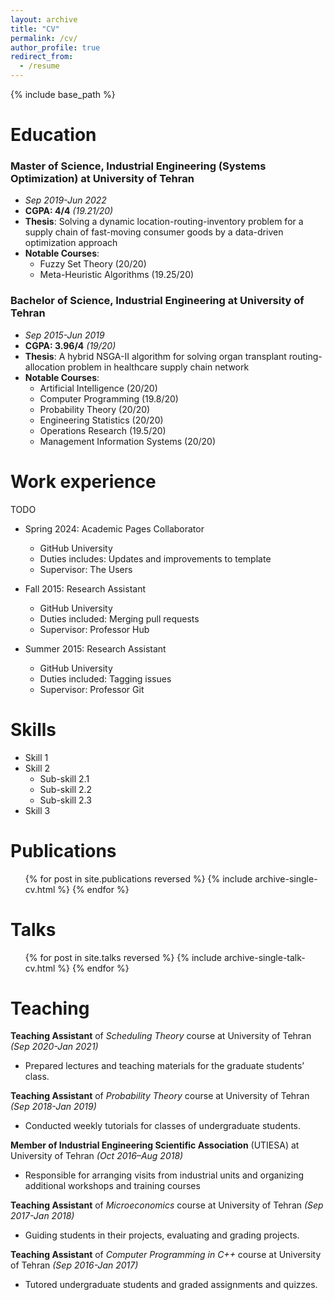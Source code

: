 ```yaml
---
layout: archive
title: "CV"
permalink: /cv/
author_profile: true
redirect_from:
  - /resume
---
```


{% include base_path %}

# Education

### Master of Science, Industrial Engineering (Systems Optimization) at **University of Tehran**

- _Sep 2019-Jun 2022_
- **CGPA: 4/4** _(19.21/20)_
- **Thesis**: Solving a dynamic location-routing-inventory problem for a supply chain of fast-moving consumer goods by a data-driven optimization approach
- **Notable Courses**:
  - Fuzzy Set Theory (20/20)
  - Meta-Heuristic Algorithms (19.25/20)

### Bachelor of Science, Industrial Engineering at **University of Tehran**

- _Sep 2015-Jun 2019_
- **CGPA: 3.96/4** _(19/20)_
- **Thesis**: A hybrid NSGA-II algorithm for solving organ transplant routing-allocation problem in healthcare supply chain network
- **Notable Courses**:
  - Artificial Intelligence (20/20)
  - Computer Programming (19.8/20)
  - Probability Theory (20/20)
  - Engineering Statistics (20/20)
  - Operations Research (19.5/20)
  - Management Information Systems (20/20)

# Work experience

TODO

- Spring 2024: Academic Pages Collaborator

  - GitHub University
  - Duties includes: Updates and improvements to template
  - Supervisor: The Users

- Fall 2015: Research Assistant

  - GitHub University
  - Duties included: Merging pull requests
  - Supervisor: Professor Hub

- Summer 2015: Research Assistant
  - GitHub University
  - Duties included: Tagging issues
  - Supervisor: Professor Git

# Skills

- Skill 1
- Skill 2
  - Sub-skill 2.1
  - Sub-skill 2.2
  - Sub-skill 2.3
- Skill 3

# Publications

  <ul>{% for post in site.publications reversed %}
    {% include archive-single-cv.html %}
  {% endfor %}</ul>
  
Talks
======
  <ul>{% for post in site.talks reversed %}
    {% include archive-single-talk-cv.html  %}
  {% endfor %}</ul>
  
Teaching
======
**Teaching Assistant** of *Scheduling Theory* course at University of Tehran *(Sep 2020-Jan 2021)*
- Prepared lectures and teaching materials for the graduate students’ class.

**Teaching Assistant** of _Probability Theory_ course at University of Tehran _(Sep 2018-Jan 2019)_

- Conducted weekly tutorials for classes of undergraduate students.

**Member of Industrial Engineering Scientific Association** (UTIESA) at University of Tehran _(Oct 2016–Aug 2018)_

- Responsible for arranging visits from industrial units and organizing additional workshops and training courses

**Teaching Assistant** of _Microeconomics_ course at University of Tehran _(Sep 2017-Jan 2018)_

- Guiding students in their projects, evaluating and grading projects.

**Teaching Assistant** of _Computer Programming in C++_ course at University of Tehran _(Sep 2016-Jan 2017)_

- Tutored undergraduate students and graded assignments and quizzes.

